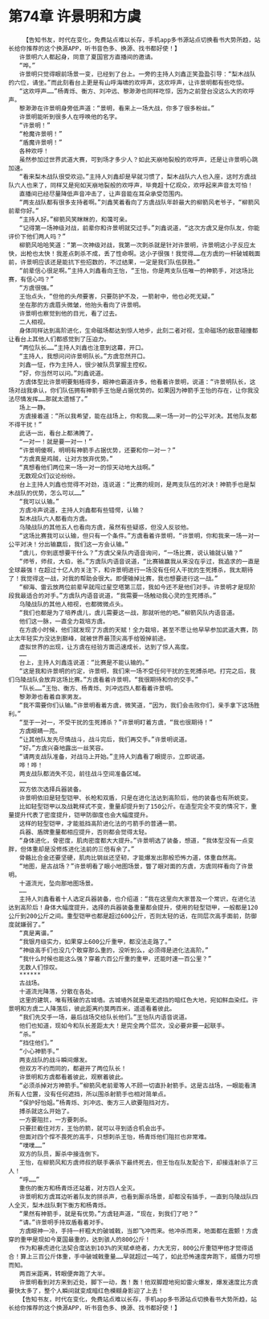 # 第74章 许景明和方虞
        【告知书友，时代在变化，免费站点难以长存，手机app多书源站点切换看书大势所趋，站长给你推荐的这个换源APP，听书音色多、换源、找书都好使！】
       许景明六人都起身，同意了夏国官方直播间的邀请。
       “哗。”
       许景明只觉得眼前场景一变，已经到了台上。一旁的主持人刘鑫正笑盈盈引导：“梨木战队的六位，请坐。”而此刻看台上更是有山呼海啸的欢呼声，这欢呼声，让许景明都有些吃惊。
       “这欢呼声……”杨青烁、衡方、刘冲远、黎渺渺也同样吃惊，因为之前登台没这么大的欢呼声。
       黎渺渺在许景明身旁低声道：“景明，看来上一场大战，你多了很多粉丝。”
       许景明能听到很多人在呼唤他的名字。
       “许景明！”
       “枪魔许景明！”
       “盾魔许景明！”
       各种欢呼！
       虽然参加过世界武道大赛，可到场才多少人？如此天崩地裂般的欢呼声，还是让许景明心跳加速。
       “看来梨木战队很受欢迎。”主持人刘鑫却是早就习惯了，梨木战队六人也入座，这时方虞战队六人也来了，同样又是宛如天崩地裂般的欢呼声，毕竟超十亿观众，欢呼起来声音太可怕！
       直播间已经尽量降低声音冲击了，让声音能在耳朵承受范围内。
       “两支战队都有很多支持者啊。”刘鑫笑着看向了方虞战队年龄最大的柳箭风老爷子，“柳箭风前辈你好。”
       “主持人好。”柳箭风笑眯眯的，和蔼可亲。
       “记得第一场神级对战，前辈你和许景明就交过手。”刘鑫说道，“这次方虞又是你队友，你能评价下他们两人吗？”
       柳箭风哈哈笑道：“第一次神级对战，我第一次刺杀就是针对许景明，许景明这小子反应太快，出枪也太快！我差点刺杀不成，丢了性命啊。这小子很强！我觉得……在方虞的一杆破城戟面前，许景明应该还是能抗下些招数的，不过结果，一定是我们队伍获胜。”
       “前辈信心很足啊。”主持人刘鑫看向王怡，“王怡，你是两支队伍唯一的神箭手，对这场比赛，有信心吗？”
       “方虞很强。”
       王怡点头，“但他的头颅要害，只要防护不及，一箭射中，他也必死无疑。”
       坐在那的方虞眉头微皱，他抬头看向了许景明。
       许景明也察觉到他的目光，看了过去。
       二人相视。
       身体同样达到高阶进化，生命磁场都达到惊人地步，此刻二者对视，生命磁场的敌意碰撞都让看台上其他人们都感觉到了压迫力。
       “两位队长……”主持人刘鑫也注意到这幕，开口。
       “主持人，我想问问许景明队长。”方虞忽然开口。
       刘鑫一怔，作为主持人，很少被队员掌握主控权。
       “好，你当然可以问。”刘鑫说道。
       方虞体型比许景明要魁梧得多，眼神也霸道许多，他看着许景明，说道：“许景明队长，这场对战我承认，你们队伍拥有神箭手王怡是占据优势的。如果因为神箭手王怡的存在，让你我没法尽情发挥……那就太遗憾了。”
       场上一静。
       方虞接着道：“所以我希望，能在战场上，你和我……来一场一对一的公平对决。其他队友都不得干扰！”
       此话一出，看台上都沸腾了。
       “一对一！就是要一对一！”
       “许景明傻啊，明明有神箭手占据优势，还要和你一对一？”
       “方虞真是鸡贼，让对方放弃优势。”
       “真想看他们两位来一场一对一的惊天动地大战啊。”
       无数观众们议论纷纷。
       台上主持人刘鑫也觉得不对劲，连说道：“比赛的规则，是两支队伍的对决！神箭手也是梨木战队的优势，怎么可以……”
       “我可以认输。”
       方虞冷声说道，主持人刘鑫都有些错愕，认输？
       梨木战队六人都看向方虞。
       乌陵战队的其他五人也看向方虞，虽然有些疑惑，但没人反驳他。
       “这场比赛我可以认输，但只有一个条件。”方虞看着许景明，“许景明，你和我来一场一对一公平对决！分出输赢后，我们这一方会认输。”
       “虞儿，你到底想要干什么？”方虞父亲队内语音询问，“一场比赛，说认输就认输？”
       “师爷，师叔，大伯，爸。”方虞队内语音说道，“比赛输赢我从来没在乎过，我追求的一直是全球最强！在超过十亿人的关注下，和许景明进行一场没有任何人干扰的生死搏杀，我太期待了！我觉得这一战，对我的帮助会很大。即便输掉比赛，我也想要进行这一战。”
       “柳海、雷云放两位前辈早就闯过星空塔第三层，我如今还不是他们对手。许景明才是现阶段我最适合的对手。”方虞队内语音说道，“我需要一场触动我心灵的生死搏杀。”
       乌陵战队的其他人相视，也都微微点头。
       “我们也都是为了培养虞儿，虞儿需要这一战，那就听他的吧。”柳箭风队内语音道。
       他们这一脉，一直全力栽培方虞。
       在方虞小时候，他们就发现了方虞的天赋！全力栽培，甚至不愿让他早早参加武道大赛，防止太年轻实力没达到巅峰，就被世界最顶尖高手给毁掉前途。
       虚拟世界的出现，让方虞在经验方面迅速成长，达到了惊人高度。
       ……
       台上，主持人刘鑫连说道：“比赛是不能认输的。”
       “这是我和许景明的约定，许景明，我们来一场不受任何干扰的生死搏杀吧。打完之后，我们乌陵战队会放弃这场比赛。”方虞看着许景明，“我很期待和你的交手。”
       “队长……”王怡、衡方、杨青烁、刘冲远四人都看着许景明。
       黎渺渺也看着自家男友。
       “我不需要你们认输。”许景明看着方虞，微笑道，“因为，我们会击败你们，亲手拿下这场胜利。”
       “至于一对一，不受干扰的生死搏杀？”许景明盯着方虞，“我也很期待！”
       方虞眼睛一亮。
       “让其他队友先尽情战斗，战斗完后，我们再交手。”许景明说道。
       “好。”方虞兴奋地露出一丝笑容。
       “请两支战队准备，对战马上开始。”主持人刘鑫看了眼提示，立即说道。
       哗！哗！
       两支战队都消失不见，前往战斗空间准备区域。
       ……
       双方依次选择兵器装备。
       许景明依旧是轻型铠甲、长枪和双盾，只是在进化法达到高阶后，他的装备也有所蜕变。
       比如轻型铠甲以及战靴样式不变，重量却提升到了150公斤。在造型完全不变的情况下，重量提升代表了密度提升，铠甲防御度也会大幅度提升。
       这样的轻型铠甲，才能抵挡高阶进化法的弓箭手的普通一箭。
       兵器、盾牌重量都相应提升，否则都会觉得太轻。
       “身体进化，骨密度，肌肉密度都大大提升。”许景明选了装备，想道，“我体型没有一点变胖，但体重却是没修炼进化法前的三倍有余了。”
       骨骼比合金还要坚硬，肌肉比钢丝还坚韧，才能爆发出那般恐怖力道，体重自然高。
       “地图，是古战场？”许景明看了眼小地图场景，瞥了眼对面的方虞，方虞同样看向了许景明。
       十道流光，坠向那地图场景。
       ……
       主持人刘鑫看着十人选定兵器装备，也介绍道：“我在这里向大家普及一个常识，在进化法达到高阶后！身体大幅度提升，选择的兵器装备重量都会提升，使用的轻型铠甲，一般都是120公斤到200公斤之间。重型铠甲也都是超过600公斤，否则太轻的话，在同层次高手面前，防御度就嫌弱了。”
       “真是离谱。”
       “我银月级实力，如果穿上600公斤重甲，都没法走路了。”
       “神级高手们也没几个敢穿那么重的，没听到么，必须得是进化法高阶。”
       “我什么时候也能这么强？穿着六百公斤重的重甲，还能时速一百公里？”
       无数人们惊叹。
       ******
       古战场。
       十道流光降落，分散在各处。
       这里的建筑，唯有残破的古城墙。古城墙外就是毫无遮挡的暗红色大地，宛如鲜血染红。许景明和方虞二人降落后，彼此距离约莫两百米，遥遥看着彼此。
       “我们先交手一场，最后战场交给队长他们。”王怡队内语音说道。
       他们也知道，现如今和队长差距太大！是完全两个层次，没必要非要一起联手。
       “杀。”
       “挡住他们。”
       “小心神箭手。”
       两支战队的战斗瞬间爆发。
       但双方不约而同的，都避开了两位队长！
       许景明和方虞都看着彼此，观察着彼此。
       “必须杀掉对方神箭手。”柳箭风老前辈等人不顾一切直扑射箭手。这是古战场，一眼能看清所有人位置，没有任何遮挡，所以围杀射箭手也相对简单点。
       “保护好怡姐。”杨青烁、刘冲远、衡方三人欲要阻挡对方。
       搏杀就这么开始了。
       一方要阻拦，一方要刺杀。
       只要拦截住对方，王怡的箭，就可以寻到适合机会出手。
       但面对四个悍不畏死的高手，只想刺杀王怡，杨青烁他们阻拦也非常难。
       “噗噗……”
       双方的队员，厮杀中接连倒下。
       王怡，在柳箭风和方虞师叔的联手袭杀下最终死去，但王怡在队友配合下，却接连射杀了三人！
       “呼……”
       重伤的衡方和杨青烁还站着，对方四人全灭。
       许景明和方虞耳边听着队友的拼杀声，也看到厮杀场景，却都没有插手，一直到乌陵战队四人全灭，梨木战队剩下衡方和杨青烁。
       “果然有神箭手，就是有优势。”方虞轻声道，“现在，到我们了吧？”
       “请。”许景明手持双盾看着对手。
       方虞眼神一冷，手持一杆粗大的破城戟，当即飞冲而来。他冲杀而来，地面都在震颤！方虞穿的重甲是现如今夏国最重的，达到骇人的800公斤！
       作为和暴虎进化法契合度达到103%的天赋卓绝者，力大无穷，800公斤重铠甲他才觉得适合！算上三百公斤体重，手中破城戟重量……早就超过一吨了，如此恐怖速度奔跑下，威慑力可想而知。
       两百米距离，转眼便奔跑了大半。
       许景明看到对方来到近处，脚下一动，轰！轰！他双脚蹬地宛如雷火爆发，爆发速度比方虞要快太多了，整个人瞬间就变成暗红色模糊身影迎了上去！
       【告知书友，时代在变化，免费站点难以长存，手机app多书源站点切换看书大势所趋，站长给你推荐的这个换源APP，听书音色多、换源、找书都好使！】